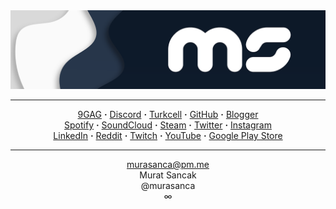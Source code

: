 <img src="https://github.com/murasanca/Database/blob/main/MS/msW1024x256.png" alt="Murat Sancak">
<hr>
<p align="center">
    <a href="https://9gag.com/u/murasanca" target="_blank">9GAG</a>
    <strong>·</strong>
    <a href="https://discord.gg/4GAWJ33" target="_blank">Discord</a>
    <strong>·</strong>
    <a href="https://gelecegiyazanlar.turkcell.com.tr/kisi/murasanca" target="_blank">Turkcell</a>
    <strong>·</strong>
    <a href="https://github.com/murasanca" target="_blank">GitHub</a>
    <strong>·</strong>
    <a href="https://murasanca.blogspot.com/" target="_blank">Blogger</a>
    <br>
    <a href="https://open.spotify.com/user/murasanca" target="_blank">Spotify</a>
    <strong>·</strong>
    <a href="https://soundcloud.com/murasanca" target="_blank">SoundCloud</a>
    <strong>·</strong>
    <a href="https://steamcommunity.com/id/murasanca/" target="_blank">Steam</a>
    <strong>·</strong>
    <a href="https://twitter.com/murasanca" target="_blank">Twitter</a>
    <strong>·</strong>
    <a href="https://www.instagram.com/murasanca/" target="_blank">Instagram</a>
    <br>
    <a href="https://www.linkedin.com/in/murasanca/" target="_blank">LinkedIn</a>
    <strong>·</strong>
    <a href="https://www.reddit.com/user/murasanca" target="_blank">Reddit</a>
    <strong>·</strong>
    <a href="https://www.twitch.tv/murasanca" target="_blank">Twitch</a>
    <strong>·</strong>
    <a href="https://www.youtube.com/MuratSancak" target="_blank">YouTube</a>
    <strong>·</strong>
    <a href="https://play.google.com/store/apps/dev?id=4724211746826930416" target="_blank">Google Play Store</a>
</p>
<hr>
<p align="center">
    <a href="mailto:murasanca@pm.me" target="_blank">murasanca@pm.me</a>
    <br>
    Murat Sancak
    <br>
    @murasanca
    <br>
    ∞
</p>
